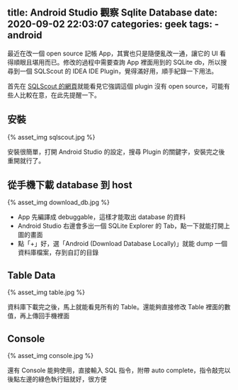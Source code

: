 title: Android Studio 觀察 Sqlite Database
date: 2020-09-02 22:03:07
categories: geek
tags:
    - android
---

最近在改一個 open source 記帳 App，其實也只是隨便亂改一通，讓它的 UI 看得順眼且堪用而已。修改的過程中需要查詢 App 裡面用到的 SQLite db，所以搜尋到一個 SQLScout 的 IDEA IDE Plugin，覺得滿好用，順手紀錄一下用法。

<!-- more -->

首先在 [SQLScout 的網頁](https://www.idescout.com/sqlscout/)就能看見它強調這個 plugin 沒有 open source，可能有些人比較在意，在此先提醒一下。

## 安裝

<div style="max-width: 100%; margin: auto;">{% asset_img sqlscout.jpg %}</div>

安裝很簡單，打開 Android Studio 的設定，搜尋 Plugin 的關鍵字，安裝完之後重開就行了。

## 從手機下載 database 到 host

<div style="max-width: 100%; margin: auto;">{% asset_img download_db.jpg %}</div>

* App 先編譯成 debuggable，這樣才能取出 database 的資料
* Android Studio 右邊會多出一個 SQLite Explorer 的 Tab，點一下就能打開上圖的畫面
* 點「+」好，選「Android (Download Database Locally)」就能 dump 一個資料庫檔案，存到自訂的目錄

## Table Data

<div style="max-width: 100%; margin: auto;">{% asset_img table.jpg %}</div>

資料庫下載完之後，馬上就能看見所有的 Table。還能夠直接修改 Table 裡面的數值，再上傳回手機裡面

## Console

<div style="max-width: 100%; margin: auto;">{% asset_img console.jpg %}</div>

還有 Console 能夠使用，直接輸入 SQL 指令，附帶 auto complete，指令敲完以後點左邊的綠色執行鈕就好，很方便
